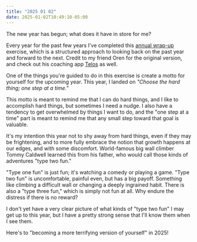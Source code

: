 ```yaml
---
title: "2025 01 02"
date: 2025-01-02T10:49:10-05:00
---
```


The new year has begun; what does it have in store for me?<!--more-->

Every year for the past few years I've completed this [annual wrap-up][wrap]
exercise, which is a structured approach to looking back on the past year and
forward to the next. Credit to my friend Oren for the original version, and
check out his coaching app [Telos][telos] as well.

[wrap]: https://docs.google.com/document/d/1aZZfKKuCFzZdbsyykI7F4SFDlKYVONDMLXJUcEfcXtY/edit?usp=sharing
[telos]: https://www.heytelos.com/

One of the things you're guided to do in this exercise is create a motto for
yourself for the upcoming year. This year, I landed on *"Choose the hard thing;
one step at a time."*

This motto is meant to remind me that I can do hard things, and I like to
accomplish hard things, but sometimes I need a nudge. I also have a tendency to
get overwhelmed by things I want to do, and the "one step at a time" part is
meant to remind me that any small step toward that goal is valuable.

It's my intention this year not to shy away from hard things, even if they may
be frightening, and to more fully embrace the notion that growth happens at our
edges, and with some discomfort. World-famous big wall climber Tommy Caldwell
learned this from his father, who would call those kinds of adventures "type two
fun."

"Type one fun" is just fun; it's watching a comedy or playing a game. "Type two
fun" is uncomfortable, painful even, but has a big payoff. Something like
climbing a difficult wall or changing a deeply ingrained habit. There is also a
"type three fun," which is simply not fun at all. Why endure the distress if
there is no reward?

I don't yet have a very clear picture of what kinds of "type two fun" I may get
up to this year, but I have a pretty strong sense that I'll know them when I see them.

Here's to "becoming a more terrifying version of yourself" in 2025!
